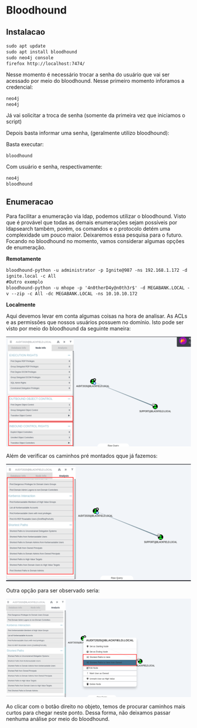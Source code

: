 Bloodhound
========================

## Instalacao

    sudo apt update
    sudo apt install bloodhound
    sudo neo4j console
    firefox http://localhost:7474/

Nesse momento é necessário trocar a senha do usuário que vai ser acessado por meio do bloodhound. Nesse primeiro momento inforamos a credencial:
    
    neo4j
    neo4j

Já vai solicitar a troca de senha (somente da primeira vez que iniciamos o script)

Depois basta informar uma senha, (geralmente utilizo bloodhound):

Basta executar:

    bloodhound

Com usuário e senha, respectivamente:

    neo4j
    bloodhound

## Enumeracao 

Para facilitar a enumeração via ldap, podemos utilizar o bloodhound. Visto que é provável que todas as demais enumerações sejam possíveis por ldapsearch também, porém, os comandos e o protocolo detém uma complexidade um pouco maior. Deixaremos essa pesquisa para o futuro. Focando no bloodhound no momento, vamos considerar algumas opções de enumeração.

**Remotamente**

    bloodhound-python -u administrator -p Ignite@987 -ns 192.168.1.172 -d ignite.local -c All
    #Outro exemplo
    bloodhound-python -u mhope -p '4n0therD4y@n0th3r$' -d MEGABANK.LOCAL -v --zip -c All -dc MEGABANK.LOCAL -ns 10.10.10.172

**Localmente**



Aqui devemos levar em conta algumas coisas na hora de analisar. As ACLs e as permissões que nossos usuários possuem no domínio. Isto pode ser visto por meio do bloodhound da seguinte maneira:

![qownnotes-media-aLRwyW](../.gitbook/assets/qownnotes-media-aLRwyW.png)

Além de verificar os caminhos pré montados qque já fazemos:

![qownnotes-media-GzmGRm](../.gitbook/assets/qownnotes-media-GzmGRm.png)

Outra opção para ser observado seria:

![qownnotes-media-LVuEYt](../.gitbook/assets/qownnotes-media-LVuEYt.png)

Ao clicar com o botão direito no objeto, temos de procurar caminhos mais curtos para chegar neste ponto. Dessa forma, não deixamos passar nenhuma análise por meio do bloodhound.
